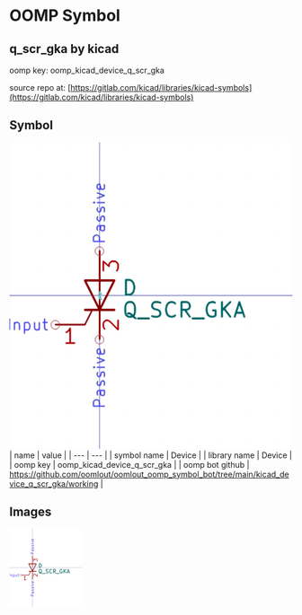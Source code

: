 # OOMP Symbol  
## q_scr_gka  by kicad  
  
oomp key: oomp_kicad_device_q_scr_gka  
  
source repo at: [https://gitlab.com/kicad/libraries/kicad-symbols](https://gitlab.com/kicad/libraries/kicad-symbols)  
## Symbol  
  
[![working.png](working_600.png)](working.png)  
| name | value | 
| --- | --- | 
| symbol name | Device | 
| library name | Device | 
| oomp key | oomp_kicad_device_q_scr_gka | 
| oomp bot github | https://github.com/oomlout/oomlout_oomp_symbol_bot/tree/main/kicad_device_q_scr_gka/working | 
## Images  
  
[![working.png](working_140.png)](working.png)  
